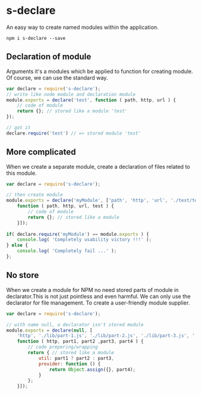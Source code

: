 s-declare
===============
An easy way to create named modules within the application.

```shell
npm i s-declare --save
```

Declaration of module
--------------
Arguments it's a modules which be applied to function for creating module. Of course, we can use the standard way.

```javascript
var declare = require('s-declare');
// write like node module and declaration module
module.exports = declare('test', function ( path, http, url ) {
	// code of module
	return {}; // stored like a module 'test'
});

// got it
declare.require('test') // => stored module 'test'
```




	
More complicated
--------------
When we create a separate module, create a declaration of files related to this module.

```javascript
var declare = require('s-declare');

// then create module
module.exports = declare('myModule', ['path', 'http', 'url', './test/test.lib.js',
    function ( path, http, url, test ) {
    	// code of module
    	return {}; // stored like a module
    }]);
    
if( declare.require('myModule') == module.exports ) {
	console.log( 'Completely usability victory !!!' );
} else {
	console.log( 'Completely fail ...' );
};
```
No store
--------------
When we create a module for NPM no need stored parts of module in declarator.This is not just pointless and even harmful. We can only use the declarator for file management. To create a user-friendly module supplier.

```javascript
var declare = require('s-declare');

// with name null, a declarator isn't stored module
module.exports = declare(null, [
    'http', './lib/part-1.js', './lib/part-2.js', './lib/part-3.js', './lib/part-4.js',
    function ( http, part1, part2 ,part3, part4 ) {
    	// code prepering/wrapping
    	return { // stored like a module
    	    util: part1 ? part2 : part3,
    	    provider: function () {
    	        return Object.assign({}, part4);
    	    }
    	};
    }]);
```